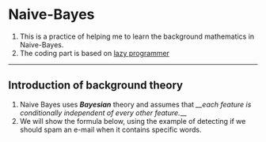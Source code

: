 # Naive-Bayes
1. This is a practice of helping me to learn the background mathematics in Naive-Bayes.
2. The coding part is based on [lazy programmer](https://github.com/lazyprogrammer)
***

## Introduction of background theory
1. Naive Bayes uses __*Bayesian*__ theory and assumes that *__each feature is conditionally independent of every other feature.*__
2. We will show the formula below, using the example of detecting if we should spam an e-mail when it contains specific words.

